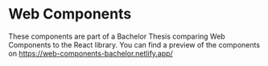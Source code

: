 # Web Components
These components are part of a Bachelor Thesis comparing Web Components to the React library. 
You can find a preview of the components on https://web-components-bachelor.netlify.app/
